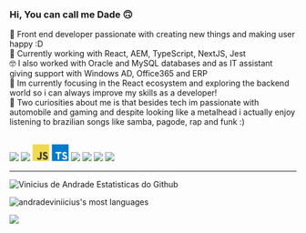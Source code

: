 ### Hi, You can call me Dade 🙃

🔭 Front end developer passionate with creating new things and making user happy :D </br>
🌱 Currently working with React, AEM, TypeScript, NextJS, Jest </br>
🤓 I also worked with Oracle and MySQL databases and as IT assistant giving support with Windows AD, Office365 and ERP </br>
🔮 Im currently focusing in the React ecosystem and exploring the backend world so i can always improve my skills as a developer! </br>
👯 Two curiosities about me is that besides tech im passionate with automobile and gaming and despite looking like a metalhead i actually enjoy listening to brazilian songs like samba, pagode, rap and funk :) </br></br>

<div>
<img height="30" src="https://cdn.jsdelivr.net/gh/devicons/devicon/icons/html5/html5-original.svg" />
<img height="30" src="https://cdn.jsdelivr.net/gh/devicons/devicon/icons/css3/css3-original.svg" />
<img height="30" src="https://raw.githubusercontent.com/devicons/devicon/master/icons/javascript/javascript-original.svg">
<img height="30" src="https://raw.githubusercontent.com/devicons/devicon/master/icons/typescript/typescript-original.svg">
<img height="30" src="https://cdn.jsdelivr.net/gh/devicons/devicon/icons/react/react-original.svg" />
<img height="30" src="https://cdn.jsdelivr.net/gh/devicons/devicon/icons/git/git-original.svg" />
<img height="30" src="https://cdn.jsdelivr.net/gh/devicons/devicon/icons/nextjs/nextjs-original.svg" />
<img height='30' src="https://cdn.jsdelivr.net/gh/devicons/devicon/icons/jest/jest-plain.svg" />



</div>



____
![Vinicius de Andrade Estatisticas do Github](https://github-readme-stats.vercel.app/api?username=andradeviniicius&show_icons=true&theme=radical)</br>
<p align="left">
<img width="530em" src="https://github-readme-stats.vercel.app/api/top-langs/?username=andradeviniicius&layout=compact&theme=radical" alt="andradeviniicius's most languages"/>
</p>
<a href="https://www.linkedin.com/in/andradeviniicius" alt="linkedin" target="_blank">

<img src="https://img.shields.io/badge/LinkedIn-%230077B5.svg?&style=flat-square&logo=linkedin&logoColor=white">

</a>
</a>
